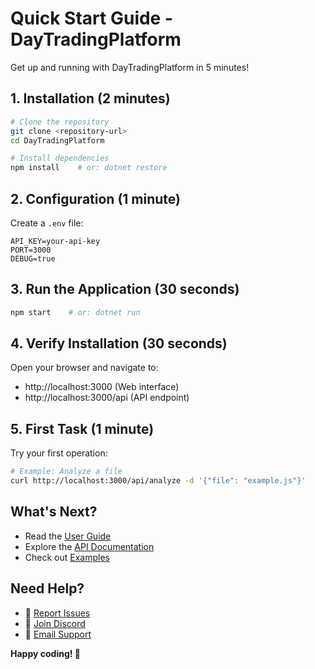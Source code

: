 # Quick Start Guide - DayTradingPlatform

Get up and running with DayTradingPlatform in 5 minutes!

## 1. Installation (2 minutes)

```bash
# Clone the repository
git clone <repository-url>
cd DayTradingPlatform

# Install dependencies
npm install    # or: dotnet restore
```

## 2. Configuration (1 minute)

Create a `.env` file:

```env
API_KEY=your-api-key
PORT=3000
DEBUG=true
```

## 3. Run the Application (30 seconds)

```bash
npm start    # or: dotnet run
```

## 4. Verify Installation (30 seconds)

Open your browser and navigate to:
- http://localhost:3000 (Web interface)
- http://localhost:3000/api (API endpoint)

## 5. First Task (1 minute)

Try your first operation:

```bash
# Example: Analyze a file
curl http://localhost:3000/api/analyze -d '{"file": "example.js"}'
```

## What's Next?

- Read the [User Guide](./user-guide/index.md)
- Explore the [API Documentation](./api/index.md)
- Check out [Examples](./examples/index.md)

## Need Help?

- 🐛 [Report Issues](https://github.com/project/issues)
- 💬 [Join Discord](https://discord.gg/project)
- 📧 [Email Support](mailto:support@example.com)

**Happy coding! 🚀**
